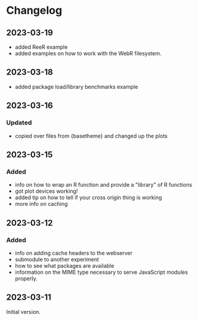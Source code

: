 # Changelog

## 2023-03-19

- added ReeR example
- added examples on how to work with the WebR filesystem.

## 2023-03-18

- added package load/library benchmarks example
  
## 2023-03-16

### Updated

- copied over files from {basetheme} and changed up the plots

## 2023-03-15

### Added

- info on how to wrap an R function and provide a "library" of R functions
- got plot devices working!
- added tip on how to tell if your cross origin thing is working
- more info on caching

## 2023-03-12

### Added

- info on adding cache headers to the webserver
- submodule to another experiment
- how to see what packages are available
- information on the MIME type necessary to serve JavaScript modules properly.

## 2023-03-11

Initial version.